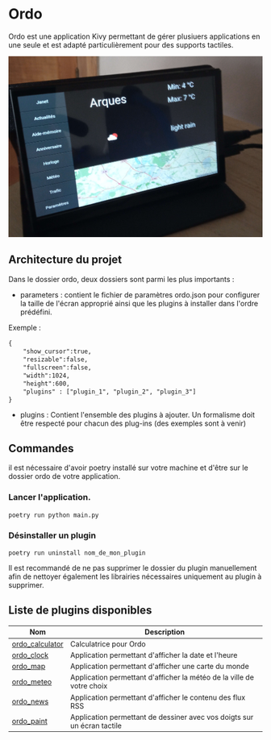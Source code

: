 # Ordo

Ordo est une application Kivy permettant de gérer plusiuers applications en une seule et est adapté particulièrement pour des supports tactiles.

![Présentation](img/presentation.jpg)

## Architecture du projet

Dans le dossier ordo, deux dossiers sont parmi les plus importants : 

- parameters : contient le fichier de paramètres ordo.json pour configurer la taille de l'écran approprié ainsi que les plugins à installer dans l'ordre prédéfini.

Exemple : 

```
{
    "show_cursor":true,
    "resizable":false,
    "fullscreen":false,
    "width":1024,
    "height":600,
    "plugins" : ["plugin_1", "plugin_2", "plugin_3"]
}
```

- plugins : Contient l'ensemble des plugins à ajouter. Un formalisme doit être respecté pour chacun des plug-ins (des exemples sont à venir)

## Commandes

il est nécessaire d'avoir poetry installé sur votre machine et d'être sur le dossier ordo de votre application.

### Lancer l'application.

```
poetry run python main.py
```

### Désinstaller un plugin

```
poetry run uninstall nom_de_mon_plugin
```

Il est recommandé de ne pas supprimer le dossier du plugin manuellement afin de nettoyer également les librairies nécessaires uniquement au plugin à supprimer.

## Liste de plugins disponibles

| Nom | Description |
|------------|------------------------------------------------------|
| [ordo_calculator](https://github.com/juliengabryelewicz/ordo_calculator) | Calculatrice pour Ordo |
| [ordo_clock](https://github.com/juliengabryelewicz/ordo_clock) | Application permettant d'afficher la date et l'heure |
| [ordo_map](https://github.com/juliengabryelewicz/ordo_map) | Application permettant d'afficher une carte du monde |
| [ordo_meteo](https://github.com/juliengabryelewicz/ordo_meteo) | Application permettant d'afficher la météo de la ville de votre choix |
| [ordo_news](https://github.com/juliengabryelewicz/ordo_news) | Application permettant d'afficher le contenu des flux RSS |
| [ordo_paint](https://github.com/juliengabryelewicz/ordo_paint) | Application permettant de dessiner avec vos doigts sur un écran tactile |